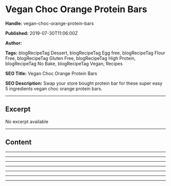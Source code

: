 # Vegan Choc Orange Protein Bars

**Handle:** vegan-choc-orange-protein-bars

**Published:** 2019-07-30T11:06:00Z

**Author:**  

**Tags:** blogRecipeTag Dessert, blogRecipeTag Egg free, blogRecipeTag Flour Free, blogRecipeTag Gluten Free, blogRecipeTag High Protein, blogRecipeTag No Bake, blogRecipeTag Vegan, Recipes

**SEO Title:** Vegan Choc Orange Protein Bars

**SEO Description:** Swap your store bought protein bar for these super easy 5 ingredients vegan choc orange protein bars.

---

## Excerpt

No excerpt available

---

## Content

---

---

---

---

---

---

---

